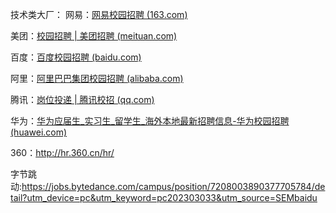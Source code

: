

技术类大厂：
网易：[网易校园招聘 (163.com)](https://campus.163.com/app/personal/apply)

美团：[校园招聘 | 美团招聘 (meituan.com)](https://zhaopin.meituan.com/web/campus)

百度：[百度校园招聘 (baidu.com)](https://talent.baidu.com/jobs/)

阿里：[阿里巴巴集团校园招聘 (alibaba.com)](https://talent.alibaba.com/campus/home?lang=zh)

腾讯：[岗位投递 | 腾讯校招 (qq.com)](https://join.qq.com/post.html)

华为：[华为应届生_实习生_留学生_海外本地最新招聘信息-华为校园招聘 (huawei.com)](https://career.huawei.com/reccampportal/portal5/campus-recruitment.html)

360：http://hr.360.cn/hr/

字节跳动:https://jobs.bytedance.com/campus/position/7208003890377705784/detail?utm_device=pc&utm_keyword=pc202303033&utm_source=SEMbaidu

